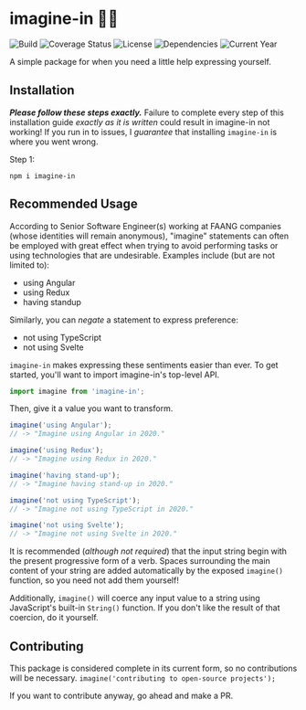 # imagine-in 🤔💭

![Build](https://img.shields.io/badge/build-passing-brightgreen)
![Coverage Status](https://img.shields.io/badge/coverage-100%25-brightgreen)
![License](https://img.shields.io/badge/license-MIT-blue)
![Dependencies](https://img.shields.io/badge/dependencies-none-brightgreen)
![Current Year](https://img.shields.io/badge/current%20year-2020-red)

A simple package for when you need a little help expressing yourself.

## Installation

**_Please follow these steps exactly._** Failure to complete every step of this
installation guide _exactly as it is written_ could result in imagine-in not
working! If you run in to issues, I _guarantee_ that installing `imagine-in` is
where you went wrong.

Step 1:

```
npm i imagine-in
```

## Recommended Usage

According to Senior Software Engineer(s) working at FAANG companies (whose
identities will remain anonymous), "imagine" statements can often be employed
with great effect when trying to avoid performing tasks or using technologies
that are undesirable. Examples include (but are not limited to):

-   using Angular
-   using Redux
-   having standup

Similarly, you can _negate_ a statement to express preference:

-   not using TypeScript
-   not using Svelte

`imagine-in` makes expressing these sentiments easier than ever. To get started,
you'll want to import imagine-in's top-level API.

```js
import imagine from 'imagine-in';
```

Then, give it a value you want to transform.

```js
imagine('using Angular');
// -> "Imagine using Angular in 2020."

imagine('using Redux');
// -> "Imagine using Redux in 2020."

imagine('having stand-up');
// -> "Imagine having stand-up in 2020."

imagine('not using TypeScript');
// -> "Imagine not using TypeScript in 2020."

imagine('not using Svelte');
// -> "Imagine not using Svelte in 2020."
```

It is recommended (_although not required_) that the input string begin with the
present progressive form of a verb. Spaces surrounding the main content of your
string are added automatically by the exposed `imagine()` function, so you need
not add them yourself!

Additionally, `imagine()` will coerce any input value to a string using
JavaScript's built-in `String()` function. If you don't like the result of that
coercion, do it yourself.

## Contributing

This package is considered complete in its current form, so no contributions
will be necessary. `imagine('contributing to open-source projects');`

If you want to contribute anyway, go ahead and make a PR.
